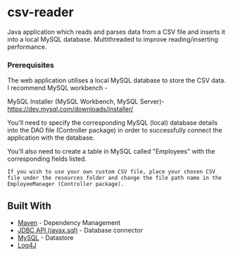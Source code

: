 # csv-reader
Java application which reads and parses data from a CSV file and inserts it into a local MySQL database. Multithreaded to improve reading/inserting performance.

### Prerequisites
The web application utilises a local MySQL database to store the CSV data. I recommend MySQL workbench -

MySQL Installer (MySQL Workbench, MySQL Server)- https://dev.mysql.com/downloads/installer/

You'll need to specify the corresponding MySQL (local) database details into the DAO file (Controller package) in order to successfully connect the application with the database.

You'll also need to create a table in MySQL called "Employees" with the corresponding fields listed.

``
If you wish to use your own custom CSV file, place your chosen CSV file under the resources folder and change the file path name in the EmployeeManager (Controller package).
``

## Built With
* [Maven](https://maven.apache.org/) - Dependency Management
* [JDBC API (javax.sql)](https://docs.oracle.com/javase/8/docs/technotes/guides/jdbc/) - Database connector
* [MySQL](https://dev.mysql.com/downloads/installer/) - Datastore
* [Log4J](https://mvnrepository.com/artifact/log4j/log4j) 
